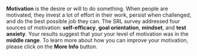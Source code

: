 **Motivation** is the desire or will to do something. When people are motivated, they invest a lot of effort in their work, persist when challenged, and do the best possible job they can. The SRL survey addressed four sources of motivation: **self-efficacy**, **goal orientation**, **mindset**, and **test anxiety**. Your results suggest that your your level of motivation was in the **middle range**. To learn more about how you can improve your motivation, please click on the **More Info** button. 
